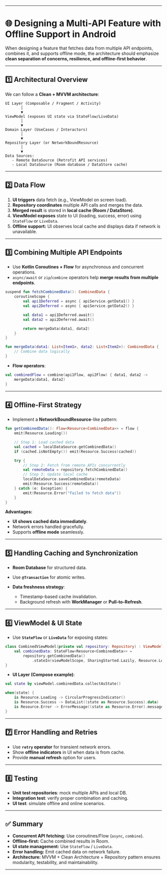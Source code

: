 
---

# 🌐 Designing a Multi-API Feature with Offline Support in Android

When designing a feature that fetches data from multiple API endpoints, combines it, and supports offline mode, the architecture should emphasize **clean separation of concerns, resilience, and offline-first behavior**.

---

## 1️⃣ Architectural Overview

We can follow a **Clean + MVVM architecture**:

```
UI Layer (Composable / Fragment / Activity)
       │
       ▼
ViewModel (exposes UI state via StateFlow/LiveData)
       │
       ▼
Domain Layer (UseCases / Interactors)
       │
       ▼
Repository Layer (or NetworkBoundResource)
       │
       ▼
Data Sources:
   - Remote DataSource (Retrofit API services)
   - Local DataSource (Room database / DataStore cache)
```

---

## 2️⃣ Data Flow

1. **UI triggers** data fetch (e.g., ViewModel on screen load).
2. **Repository coordinates** multiple API calls and merges the data.
3. **Merged result** is stored in **local cache (Room / DataStore)**.
4. **ViewModel exposes** state to UI (loading, success, error) using `StateFlow` or `LiveData`.
5. **Offline support:** UI observes local cache and displays data if network is unavailable.

---

## 3️⃣ Combining Multiple API Endpoints

* Use **Kotlin Coroutines + Flow** for asynchronous and concurrent operations.
* `async/await` or `zip`/`combine` operators help **merge results from multiple endpoints**.

```kotlin
suspend fun fetchCombinedData(): CombinedData {
    coroutineScope {
        val api1Deferred = async { apiService.getData1() }
        val api2Deferred = async { apiService.getData2() }

        val data1 = api1Deferred.await()
        val data2 = api2Deferred.await()

        return mergeData(data1, data2)
    }
}

fun mergeData(data1: List<Item1>, data2: List<Item2>): CombinedData {
    // Combine data logically
}
```

* **Flow operators**:

```kotlin
val combinedFlow = combine(api1Flow, api2Flow) { data1, data2 ->
    mergeData(data1, data2)
}
```

---

## 4️⃣ Offline-First Strategy

* Implement a **NetworkBoundResource**-like pattern:

```kotlin
fun getCombinedData(): Flow<Resource<CombinedData>> = flow {
    emit(Resource.Loading())

    // Step 1: Load cached data
    val cached = localDataSource.getCombinedData()
    if (cached.isNotEmpty()) emit(Resource.Success(cached))

    try {
        // Step 2: Fetch from remote APIs concurrently
        val remoteData = repository.fetchCombinedData()
        // Step 3: Update local cache
        localDataSource.saveCombinedData(remoteData)
        emit(Resource.Success(remoteData))
    } catch (e: Exception) {
        emit(Resource.Error("Failed to fetch data"))
    }
}
```

**Advantages:**

* **UI shows cached data immediately**.
* Network errors handled gracefully.
* Supports **offline mode** seamlessly.

---

## 5️⃣ Handling Caching and Synchronization

* **Room Database** for structured data.
* Use **`@Transaction`** for atomic writes.
* **Data freshness strategy**:

  * Timestamp-based cache invalidation.
  * Background refresh with **WorkManager** or **Pull-to-Refresh**.

---

## 6️⃣ ViewModel & UI State

* Use **`StateFlow`** or **`LiveData`** for exposing states:

```kotlin
class CombinedViewModel(private val repository: Repository) : ViewModel() {
    val combinedData: StateFlow<Resource<CombinedData>> =
        repository.getCombinedData()
            .stateIn(viewModelScope, SharingStarted.Lazily, Resource.Loading())
}
```

* **UI Layer (Compose example)**:

```kotlin
val state by viewModel.combinedData.collectAsState()

when(state) {
    is Resource.Loading -> CircularProgressIndicator()
    is Resource.Success -> DataList((state as Resource.Success).data)
    is Resource.Error -> ErrorMessage((state as Resource.Error).message)
}
```

---

## 7️⃣ Error Handling and Retries

* Use **`retry` operator** for transient network errors.
* Show **offline indicators** in UI when data is from cache.
* Provide **manual refresh** option for users.

---

## 8️⃣ Testing

* **Unit test repositories**: mock multiple APIs and local DB.
* **Integration test**: verify proper combination and caching.
* **UI test**: simulate offline and online scenarios.

---

## ✅ Summary

* **Concurrent API fetching:** Use coroutines/Flow (`async`, `combine`).
* **Offline-first:** Cache combined results in Room.
* **UI state management:** Use `StateFlow` / `LiveData`.
* **Error handling:** Emit cached data on network failure.
* **Architecture:** MVVM + Clean Architecture + Repository pattern ensures modularity, testability, and maintainability.

---
